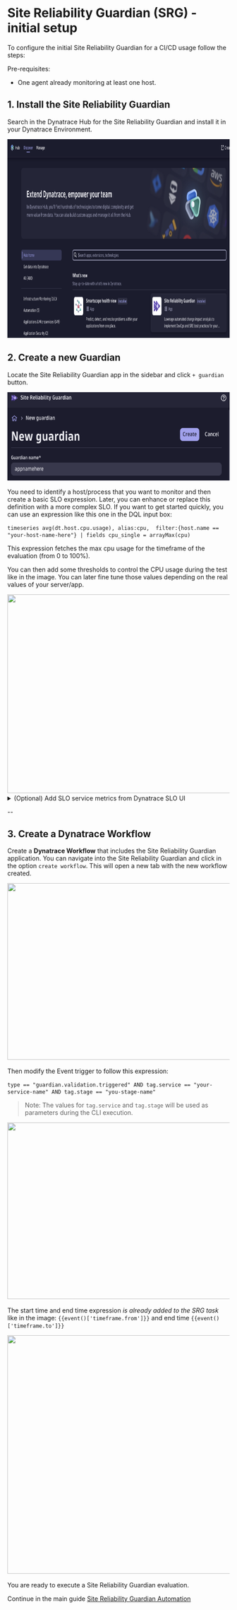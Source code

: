 # Site Reliability Guardian (SRG) - initial setup

To configure the initial Site Reliability Guardian for a CI/CD usage follow the steps:

Pre-requisites:

- One agent already monitoring at least one host.

## 1. Install the Site Reliability Guardian

Search in the Dynatrace Hub for the Site Reliability Guardian and install it in your Dynatrace Environment.

<img src="./assets/install-SRG.png"  width="1200" height="450">

## 2. Create a new Guardian

Locate the Site Reliability Guardian app in the sidebar and click `+ guardian` button.

<img src="./assets/srg-create-ui.png"  width="550" height="200">

You need to identify a host/process that you want to monitor and then create a basic SLO expression. Later, you can enhance or replace this definition with a more complex SLO.
If you want to get started quickly, you can use an expression like this one in the DQL input box:

```
timeseries avg(dt.host.cpu.usage), alias:cpu,  filter:{host.name == "your-host-name-here"} | fields cpu_single = arrayMax(cpu)
```

This expression fetches the max cpu usage for the timeframe of the evaluation (from 0 to 100%).

You can then add some thresholds to control the CPU usage during the test like in the image. You can later fine tune those values depending on the real values of your server/app.

<img src="./assets/basic-slo-srg.png"  width="550" height="450">

<details>

<summary>(Optional) Add SLO service metrics from Dynatrace SLO UI</summary>
If you want to consume service metrics like `response time` or `error rate` of a service you need to create a SLO in the previous Dynatrace UI:

1.  Go to Cloud Automation > Service-level objectives and create a new SLO

    <img src="./assets/srg-create-service-slo-1.png"  width="550" height="600">

    Under the metric expression you can use this example:

    ```
    ((builtin:service.response.time:avg:partition("latency",value("good",lt(400000))):splitBy():count:default(0))/(builtin:service.response.time:avg:splitBy():count)*(100))
    ```

    > This expression measures service performance by counting the number of request during which the response latency is below the defined threshold 400000 [µs] or 400 ms. (you need to have traffic against your service for this expression to work)

    For the entity filters, you can use a combination of entity type and tags to find the target entity in Dynatrace. i.e.:

    ```
    type("SERVICE"),tag("[Environment]DT_RELEASE_PRODUCT:simplenodeservice","environment:canary")
    ```

    > Note: Replace this tags `"[Environment]DT_RELEASE_PRODUCT:simplenodeservice","environment:canary"` with your service tags.

    <img src="./assets/slo-definition.png"  width="350" height="200">

2.  Add the SLO in the Site Reliability guardian created in the previous step.
    Select the SLO definition created in Dynatrace during the previous step as part of the guardian configuration.

    <img src="./assets/srg-objective.png"  width="420" height="360">

    Finally, set the thresholds for the Site Reliability Guardian as the following image.

    ## <img src="./assets/srg-thresholds.png"  width="900" height="345">

    > Note: The return value of the SLO is a percentage from 0 to 100% where, 100% means that all the request in the specified timeframe are lower than the maximum value of 400ms. The thresholds set for this SLO are:
    >
    > - 99% for a warning (for every 100 requests 1 request slower than 400ms)
    > - 95% for a failure (for every 100 requests 5 requests are slower than 400ms)

    </details>

--

## 3. Create a Dynatrace Workflow

Create a **Dynatrace Workflow** that includes the Site Reliability Guardian application. You can navigate into the Site Reliability Guardian and click in the option `create workflow`. This will open a new tab with the new workflow created.

<img src="./assets/workflow-shortcut.png"  width="675" height="400">

Then modify the Event trigger to follow this expression:

```
type == "guardian.validation.triggered" AND tag.service == "your-service-name" AND tag.stage == "you-stage-name"
```

> Note: The values for `tag.service` and `tag.stage` will be used as parameters during the CLI execution.

<img src="./assets/workflow-filter.png"  width="675" height="400">

The start time and end time expression _is already added to the SRG task_ like in the image:
`{{event()['timeframe.from']}}` and end time `{{event()['timeframe.to']}}`

<img src="./assets/workflow-srg-item.png"  width="560" height="540">

You are ready to execute a Site Reliability Guardian evaluation.

Continue in the main guide
[Site Reliability Guardian Automation](SRGAutomation.md)